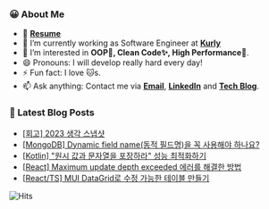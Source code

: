 ### 😀 About Me

- 👋 **[Resume](https://jinseong-dev.notion.site/Jinseong-Hwang-2ff7e25354684a399ec3d7cf11be6499)**
- 🔭 I’m currently working as Software Engineer at **[Kurly](https://www.kurly.com/)**
- 🤔 I’m interested in **OOP💊, Clean Code✨, High Performance🚀**.
- 😄 Pronouns: I will develop really hard every day!
- ⚡ Fun fact: I love 🐱s.
- 📫 Ask anything: Contact me via **[Email](mailto:jinseong.dev@gmail.com)**, **[LinkedIn](https://www.linkedin.com/in/jinseong-hwang/)** and **[Tech Blog](https://jinseong-dev.tistory.com/)**.

### 📝 Latest Blog Posts

<!-- BLOG-POST-LIST:START -->
- [[회고] 2023 생각 스냅샷](https://jinseong-dev.tistory.com/38)
- [[MongoDB] Dynamic field name&lpar;동적 필드명&rpar;을 꼭 사용해야 하나요?](https://jinseong-dev.tistory.com/37)
- [[Kotlin] &quot;원시 값과 문자열을 포장하라&quot; 성능 최적화하기](https://jinseong-dev.tistory.com/36)
- [[React] Maximum update depth exceeded 에러를 해결한 방법](https://jinseong-dev.tistory.com/31)
- [[React/TS] MUI DataGrid로 수정 가능한 테이블 만들기](https://jinseong-dev.tistory.com/30)
<!-- BLOG-POST-LIST:END -->

![Hits](https://hits.seeyoufarm.com/api/count/incr/badge.svg?url=https%3A%2F%2Fgithub.com%2FJinseongHwang&count_bg=%2379C83D&title_bg=%23555555&icon=github.svg&icon_color=%23E7E7E7&title=hits&edge_flat=true)

<!--
- 🔭 I’m currently working on ...
- 🌱 I’m currently learning ...
- 👯 I’m looking to collaborate on ...
- 🤔 I’m looking for help with ...
- 💬 Ask me about ...
- 📫 How to reach me: ...
- 😄 Pronouns: ...
- ⚡ Fun fact: ...
-->

